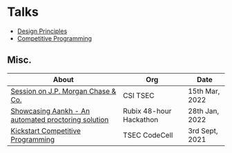 # Talks

- [Design Principles](./design_principles)
- [Competitive Programming](./competitive_programming)

## Misc.

About | Org | Date
---|---|---
[Session on J.P. Morgan Chase & Co.](https://www.youtube.com/watch?v=_N9IuupYnPY) | CSI TSEC | 15th Mar, 2022
[Showcasing Aankh - An automated proctoring solution](https://youtu.be/IgeOx70EvOQ?t=7811) | Rubix 48-hour Hackathon | 28th Jan, 2022 
[Kickstart Competitive Programming](https://youtu.be/IHPjbt2BMW8?t=5870) | TSEC CodeCell | 3rd Sept, 2021
